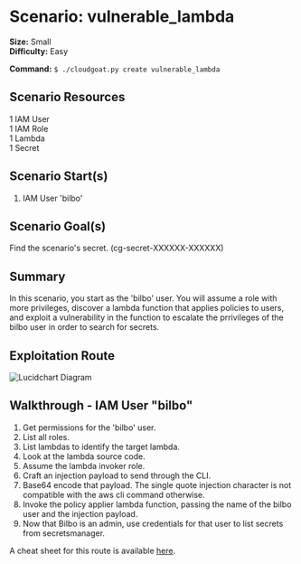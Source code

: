 
# Scenario: vulnerable_lambda

**Size:** Small  
**Difficulty:** Easy

**Command:** `$ ./cloudgoat.py create vulnerable_lambda`

## Scenario Resources

1 IAM User  
1 IAM Role  
1 Lambda   
1 Secret 

## Scenario Start(s)

1. IAM User 'bilbo' 

## Scenario Goal(s)

Find the scenario's secret. (cg-secret-XXXXXX-XXXXXX)

## Summary

In this scenario, you start as the 'bilbo' user. You will assume a role with more privileges, discover a 
lambda function that applies policies to users, and exploit a vulnerability in the function to escalate 
the prrivileges of the bilbo user in order to search for secrets. 

## Exploitation Route

![Lucidchart Diagram](exploitation_route.png "Exploitation Route")


## Walkthrough - IAM User "bilbo"

1. Get permissions for the 'bilbo' user.
2. List all roles.
3. List lambdas to identify the target lambda.
4. Look at the lambda source code.
5. Assume the lambda invoker role.
6. Craft an injection payload to send through the CLI.
7. Base64 encode that payload. The single quote injection character is not compatible with the aws cli command otherwise.
8. Invoke the policy applier lambda function, passing the name of the bilbo user and the injection payload. 
9. Now that Bilbo is an admin, use credentials for that user to list secrets from secretsmanager. 

A cheat sheet for this route is available [here](./cheat_sheet.md).
